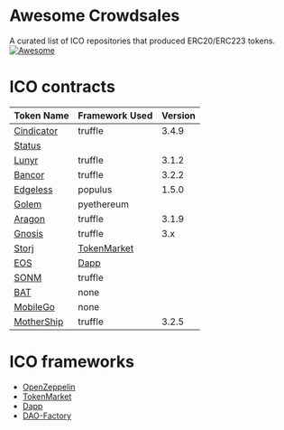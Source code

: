 Awesome Crowdsales
===============
A curated list of ICO repositories that produced ERC20/ERC223 tokens.
[![Awesome](https://cdn.rawgit.com/sindresorhus/awesome/d7305f38d29fed78fa85652e3a63e154dd8e8829/media/badge.svg)](https://github.com/sindresorhus/awesome)



# ICO contracts
| Token Name | Framework Used | Version |
| ------------- | ------------- |------------- |
| [Cindicator](https://github.com/rstormsf/cindicator_tokensale) | truffle | 3.4.9 |
| [Status](https://github.com/status-im/status-network-token/tree/master/contracts) | |  |
| [Lunyr](https://github.com/Lunyr/crowdsale-contracts) | truffle | 3.1.2 |
| [Bancor](https://github.com/bancorprotocol/contracts/) | truffle | 3.2.2 |
| [Edgeless](https://github.com/miohtama/Edgeless-Smart-Contracts) | populus | 1.5.0 |
| [Golem](https://github.com/golemfactory/golem-crowdfunding) | pyethereum |
| [Aragon](https://github.com/aragon/aragon-network-token) | truffle | 3.1.9 |
| [Gnosis](https://github.com/gnosis/gnosis-contracts/) | truffle | 3.x | 
| [Storj](https://github.com/Storj/storj-contracts/) | [TokenMarket](https://github.com/tokenMarketNet/ico) | |
| [EOS](https://github.com/EOSIO/eos-token-distribution) | [Dapp](https://github.com/dapphub/dapp) | |
| [SONM](https://github.com/sonm-io/ico-contracts) | truffle | |
| [BAT](https://github.com/brave-intl/basic-attention-token-crowdsale) | none | |
| [MobileGo](https://github.com/bokkypoobah/MobileGoToken)| none | |
| [MotherShip](https://github.com/mothershipcx/contracts) | truffle | 3.2.5 |
# ICO frameworks

* [OpenZeppelin](https://github.com/OpenZeppelin/zeppelin-solidity)
* [TokenMarket](https://github.com/tokenMarketNet/ico)
* [Dapp](https://github.com/dapphub/dapp)
* [DAO-Factory](https://github.com/airalab/DAO-Factory)
